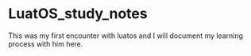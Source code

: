 # LuatOS_study_notes
This was my first encounter with luatos and I will document my learning process with him here.
